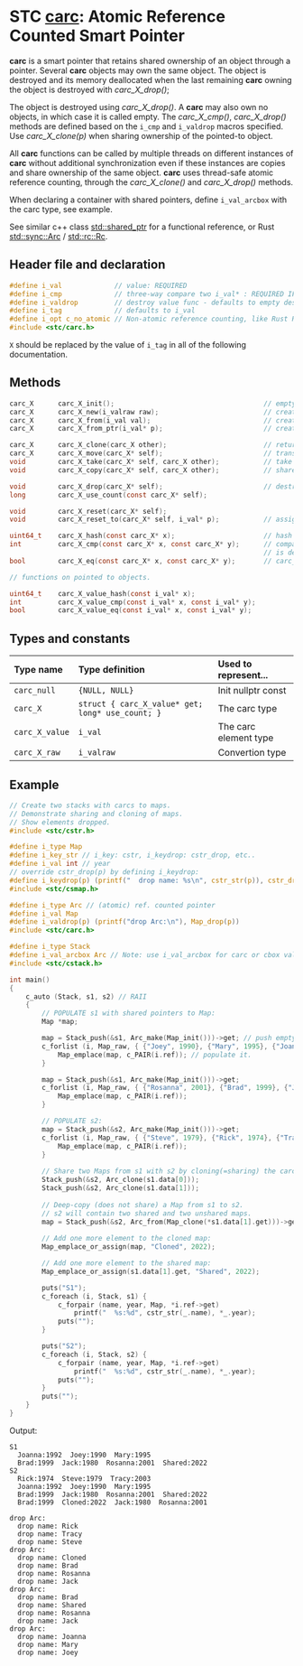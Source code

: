 # STC [carc](../include/stc/carc.h): Atomic Reference Counted Smart Pointer

**carc** is a smart pointer that retains shared ownership of an object through a pointer.
Several **carc** objects may own the same object. The object is destroyed and its memory
deallocated when the last remaining **carc** owning the object is destroyed with *carc_X_drop()*;

The object is destroyed using *carc_X_drop()*. A **carc** may also own no objects, in which 
case it is called empty. The *carc_X_cmp()*, *carc_X_drop()* methods are defined based on
the `i_cmp` and `i_valdrop` macros specified. Use *carc_X_clone(p)* when sharing ownership of
the pointed-to object. 

All **carc** functions can be called by multiple threads on different instances of **carc** without
additional synchronization even if these instances are copies and share ownership of the same object.
**carc** uses thread-safe atomic reference counting, through the *carc_X_clone()* and *carc_X_drop()* methods.

When declaring a container with shared pointers, define `i_val_arcbox` with the carc type, see example.

See similar c++ class [std::shared_ptr](https://en.cppreference.com/w/cpp/memory/shared_ptr) for a functional reference, or Rust [std::sync::Arc](https://doc.rust-lang.org/std/sync/struct.Arc.html) / [std::rc::Rc](https://doc.rust-lang.org/std/rc/struct.Rc.html).

## Header file and declaration

```c
#define i_val             // value: REQUIRED
#define i_cmp             // three-way compare two i_val* : REQUIRED IF i_val is a non-integral type
#define i_valdrop         // destroy value func - defaults to empty destruct
#define i_tag             // defaults to i_val
#define i_opt c_no_atomic // Non-atomic reference counting, like Rust Rc.
#include <stc/carc.h>
```
`X` should be replaced by the value of `i_tag` in all of the following documentation.

## Methods
```c
carc_X      carc_X_init();                                     // empty shared pointer
carc_X      carc_X_new(i_valraw raw);                          // create an carc from raw type (available if i_valraw defined by user).
carc_X      carc_X_from(i_val val);                            // create an carc from constructed val object. Faster than from_ptr().
carc_X      carc_X_from_ptr(i_val* p);                         // create an carc from raw pointer. Takes ownership of p.

carc_X      carc_X_clone(carc_X other);                        // return other with increased use count
carc_X      carc_X_move(carc_X* self);                         // transfer ownership to another carc.
void        carc_X_take(carc_X* self, carc_X other);           // take ownership of other.
void        carc_X_copy(carc_X* self, carc_X other);           // shared assign (increase use count)

void        carc_X_drop(carc_X* self);                         // destruct (decrease use count, free at 0)
long        carc_X_use_count(const carc_X* self);    

void        carc_X_reset(carc_X* self);    
void        carc_X_reset_to(carc_X* self, i_val* p);           // assign new carc from ptr. Takes ownership of p.

uint64_t    carc_X_hash(const carc_X* x);                      // hash value
int         carc_X_cmp(const carc_X* x, const carc_X* y);      // compares pointer addresses if no `i_cmp` is specified.
                                                               // is defined. Otherwise uses 'i_cmp' or default cmp.
bool        carc_X_eq(const carc_X* x, const carc_X* y);       // carc_X_cmp() == 0

// functions on pointed to objects.

uint64_t    carc_X_value_hash(const i_val* x);
int         carc_X_value_cmp(const i_val* x, const i_val* y);
bool        carc_X_value_eq(const i_val* x, const i_val* y);
```

## Types and constants

| Type name         | Type definition                                   | Used to represent...   |
|:------------------|:--------------------------------------------------|:-----------------------|
| `carc_null`       | `{NULL, NULL}`                                    | Init nullptr const     |
| `carc_X`          | `struct { carc_X_value* get; long* use_count; }`  | The carc type          |
| `carc_X_value`    | `i_val`                                           | The carc element type  |
| `carc_X_raw`      | `i_valraw`                                        | Convertion type        |

## Example

```c
// Create two stacks with carcs to maps.
// Demonstrate sharing and cloning of maps.
// Show elements dropped.
#include <stc/cstr.h>

#define i_type Map
#define i_key_str // i_key: cstr, i_keydrop: cstr_drop, etc..
#define i_val int // year
// override cstr_drop(p) by defining i_keydrop:
#define i_keydrop(p) (printf("  drop name: %s\n", cstr_str(p)), cstr_drop(p))
#include <stc/csmap.h>

#define i_type Arc // (atomic) ref. counted pointer
#define i_val Map
#define i_valdrop(p) (printf("drop Arc:\n"), Map_drop(p))
#include <stc/carc.h>

#define i_type Stack
#define i_val_arcbox Arc // Note: use i_val_arcbox for carc or cbox value types
#include <stc/cstack.h>

int main()
{
    c_auto (Stack, s1, s2) // RAII
    {
        // POPULATE s1 with shared pointers to Map:
        Map *map;

        map = Stack_push(&s1, Arc_make(Map_init()))->get; // push empty map to s1.
        c_forlist (i, Map_raw, { {"Joey", 1990}, {"Mary", 1995}, {"Joanna", 1992} }) {
            Map_emplace(map, c_PAIR(i.ref)); // populate it.
        }

        map = Stack_push(&s1, Arc_make(Map_init()))->get;
        c_forlist (i, Map_raw, { {"Rosanna", 2001}, {"Brad", 1999}, {"Jack", 1980} }) {
            Map_emplace(map, c_PAIR(i.ref));
        }

        // POPULATE s2:
        map = Stack_push(&s2, Arc_make(Map_init()))->get;
        c_forlist (i, Map_raw, { {"Steve", 1979}, {"Rick", 1974}, {"Tracy", 2003} }) {
            Map_emplace(map, c_PAIR(i.ref));
        }
        
        // Share two Maps from s1 with s2 by cloning(=sharing) the carcs:
        Stack_push(&s2, Arc_clone(s1.data[0]));
        Stack_push(&s2, Arc_clone(s1.data[1]));
        
        // Deep-copy (does not share) a Map from s1 to s2.
        // s2 will contain two shared and two unshared maps.
        map = Stack_push(&s2, Arc_from(Map_clone(*s1.data[1].get)))->get;
        
        // Add one more element to the cloned map:
        Map_emplace_or_assign(map, "Cloned", 2022);

        // Add one more element to the shared map:
        Map_emplace_or_assign(s1.data[1].get, "Shared", 2022);

        puts("S1");
        c_foreach (i, Stack, s1) {
            c_forpair (name, year, Map, *i.ref->get)
                printf("  %s:%d", cstr_str(_.name), *_.year);
            puts("");
        }

        puts("S2");
        c_foreach (i, Stack, s2) {
            c_forpair (name, year, Map, *i.ref->get)
                printf("  %s:%d", cstr_str(_.name), *_.year);
            puts("");
        }
        puts("");
    }
}
```
Output:
```
S1
  Joanna:1992  Joey:1990  Mary:1995
  Brad:1999  Jack:1980  Rosanna:2001  Shared:2022
S2
  Rick:1974  Steve:1979  Tracy:2003
  Joanna:1992  Joey:1990  Mary:1995
  Brad:1999  Jack:1980  Rosanna:2001  Shared:2022
  Brad:1999  Cloned:2022  Jack:1980  Rosanna:2001

drop Arc:
  drop name: Rick
  drop name: Tracy
  drop name: Steve
drop Arc:
  drop name: Cloned
  drop name: Brad
  drop name: Rosanna
  drop name: Jack
drop Arc:
  drop name: Brad
  drop name: Shared
  drop name: Rosanna
  drop name: Jack
drop Arc:
  drop name: Joanna
  drop name: Mary
  drop name: Joey
```
